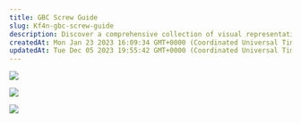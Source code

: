 ```yaml
---
title: GBC Screw Guide
slug: Kf4n-gbc-screw-guide
description: Discover a comprehensive collection of visual representations showcasing the diverse components and parts utilized in technology, including screws, shells, and motherboards. Explore this document to gain valuable insights into the intricate world of techn
createdAt: Mon Jan 23 2023 16:09:34 GMT+0000 (Coordinated Universal Time)
updatedAt: Tue Dec 05 2023 19:55:42 GMT+0000 (Coordinated Universal Time)
---
```


![](../../assets/6Ov4Qw6T6xSUUGiQZC2sV_screw-sizes-large.png)

![](../../assets/VUCZbaY4rJ-UI3JDjw1z5_shell-large.png)

![](../../assets/SMsE37kVcyQmmGu_nMOpN_motherboard-large.png)

